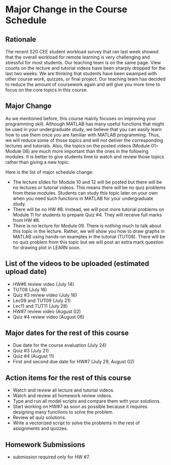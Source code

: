 # Major Change in the Course Schedule

## Rationale
The recent S20 CEE student workload survey that ran last week showed that the overall workload for remote learning is very challenging and stressful for most students. Our teaching team is on the same page. View counts on the lecture and tutorial videos have been sharply dropped for the last two weeks. We are thinking that students have been swamped with other course work, quizzes, or final project. Our teaching team has decided to reduce the amount of coursework again and will give you more time to focus on the core topics in this course. 

## Major Change
As we mentioned before, this course mainly focuses on improving your programming skill. Although MATLAB has many useful functions that might be used in your undergraduate study, we believe that you can easily learn how to use them once you are familiar with MATLAB programming. Thus, we will reduce some of those topics and will not deliver the corresponding lectures and tutorials.  Also, the topics on the posted videos (Module 01~ Module 08) are much more important than the ones in the following modules. It is better to give students time to watch and review those topics rather than giving a new topic. 

Here is the list of major schedule change:
* The lecture slides for Module 10 and 12 will be posted but there will be no lectures or tutorial videos. This means there will be no quiz problems from these modules. Students can study this topic later on your own when you need such functions in MATLAB for your undergraduate study.  
* There will be no HW #8. Instead, we will post more tutorial problems on Module 11 for students to prepare Quiz #4. They will receive full marks from HW #8.
* There is no lecture for Module 09. There is nothing much to talk about this topic in the lecture. Rather, we will show you how to draw graphs in MATLAB using hands-on examples in the tutorial (TUT08). There will be no quiz problem from this topic but we will post an extra mark question for drawing plot in LEARN soon. 

## List of the videos to be uploaded (estimated upload date)
*  HW#6 review video (July 14) 
*  TUT08 (July 16) 
*  Quiz #3 review video (July 16)
*  Lec09 and TUT09 (July 21)
*  Lec11 and TUT11 (July 28)
*  HW#7 review video (August 02)
*  Quiz #4 review video (August 06)

## Major dates for the rest of this course
*  Due date for the course evaluation (July 24) 
*  Quiz #3 (July 21)
*  Quiz #4 (August 11)
*  First and second due date for HW#7 (July 29, August 02)  

## Action items for the rest of this course
*  Watch and review all lecture and tutorial videos. 
*  Watch and review all homework review videos. 
*  Type and run all model scripts and compare them with your solutions. 
*  Start working on HW#7 as soon as possible because it requires designing many functions to solve the problem. 
*  Review all quiz solutions. 
*  Write a vectorized script to solve the problems in the rest of assignments and quizzes. 

## Homework Submissions
*  submission required only for HW #7.
